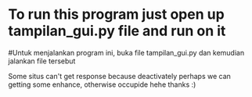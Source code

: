 # To run this program just open up tampilan_gui.py file and run on it
#Untuk menjalankan program ini, buka file tampilan_gui.py dan kemudian jalankan file tersebut



Some situs can't get response because deactivately
perhaps we can getting some enhance, otherwise occupide hehe thanks :)
